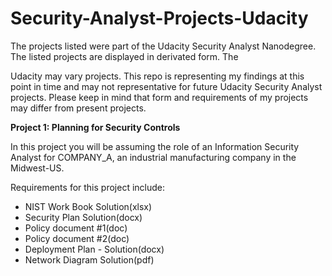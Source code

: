 # Security-Analyst-Projects-Udacity

The projects listed were part of the Udacity Security Analyst Nanodegree. The listed projects are displayed in derivated form. The 

Udacity may vary projects. This repo is representing my findings at this point in time and may not representative for future Udacity Security Analyst projects.
Please keep in mind that form and requirements of my projects may differ from present projects. 

**Project 1: Planning for Security Controls**

In this project you will be assuming the role of an Information Security Analyst for COMPANY_A, an industrial manufacturing company in the Midwest-US. 

Requirements for this project include:

* NIST Work Book Solution(xlsx)
* Security Plan Solution(docx)
* Policy document #1(doc)
* Policy document #2(doc)
* Deployment Plan - Solution(docx)
* Network Diagram Solution(pdf)

